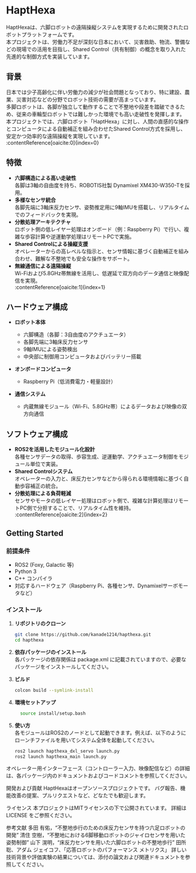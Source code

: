 # HaptHexa

HaptHexaは、六脚ロボットの遠隔操縦システムを実現するために開発されたロボットプラットフォームです。  
本プロジェクトは、労働力不足が深刻な日本において、災害救助、物流、警備などの現場での活用を目指し、Shared Control（共有制御）の概念を取り入れた先進的な制御方式を実装しています。

## 背景

日本では少子高齢化に伴い労働力の減少が社会問題となっており、特に建設、農業、災害対応などの分野でロボット技術の需要が高まっています。  
多脚ロボットは、各脚が独立して動作することで不整地や段差を踏破できるため、従来の車輪型ロボットでは難しかった環境でも高い走破性を発揮します。  
本プロジェクトでは、六脚ロボット「HaptHexa」に対し、人間の直感的な操作とコンピュータによる自動補正を組み合わせたShared Control方式を採用し、安定かつ効率的な遠隔操縦を実現しています。  
:contentReference[oaicite:0]{index=0}

## 特徴

- **六脚構造による高い走破性**  
  各脚は3軸の自由度を持ち、ROBOTIS社製 Dynamixel XM430-W350-Tを採用。  
- **多様なセンサ統合**  
  各脚先端に3軸床反力センサ、姿勢推定用に9軸IMUを搭載し、リアルタイムでのフィードバックを実現。  
- **分散処理アーキテクチャ**  
  ロボット側の低レイヤー処理はオンボード（例：Raspberry Pi）で行い、複雑な歩容計算や逆運動学処理はリモートPCで実施。  
- **Shared Controlによる操縦支援**  
  オペレーターからの高レベルな指示と、センサ情報に基づく自動補正を組み合わせ、難解な不整地でも安全な操作をサポート。  
- **無線通信による遠隔操縦**  
  Wi-Fiおよび5.8GHz帯無線を活用し、低遅延で双方向のデータ通信と映像配信を実現。  
:contentReference[oaicite:1]{index=1}

## ハードウェア構成

- **ロボット本体**  
  - 六脚構造（各脚：3自由度のアクチュエータ）  
  - 各脚先端に3軸床反力センサ  
  - 9軸IMUによる姿勢検出  
  - 中央部に制御用コンピュータおよびバッテリー搭載

- **オンボードコンピュータ**  
  - Raspberry Pi（低消費電力・軽量設計）

- **通信システム**  
  - 内蔵無線モジュール（Wi-Fi、5.8GHz帯）によるデータおよび映像の双方向通信  
  
## ソフトウェア構成

- **ROS2を活用したモジュール化設計**  
  各種センサデータの取得、歩容生成、逆運動学、アクチュエータ制御をモジュール単位で実装。  
- **Shared Controlシステム**  
  オペレーターの入力と、床反力センサなどから得られる環境情報に基づく自動歩容補正の統合。  
- **分散処理による負荷軽減**  
  センサやモータの低レイヤー処理はロボット側で、複雑な計算処理はリモートPC側で分担することで、リアルタイム性を維持。  
:contentReference[oaicite:2]{index=2}

## Getting Started

### 前提条件
- ROS2 (Foxy, Galactic 等)
- Python 3
- C++ コンパイラ
- 対応するハードウェア（Raspberry Pi、各種センサ、Dynamixelサーボモータなど）

### インストール

1. **リポジトリのクローン**

    ```bash
   git clone https://github.com/kanade1214/hapthexa.git
   cd hapthexa

2. **依存パッケージのインストール**　<br>
各パッケージの依存関係は package.xml に記載されていますので、必要なパッケージをインストールしてください。

3. **ビルド**

    ```bash
    colcon build --symlink-install

4. **環境セットアップ**

    ```bash  
      source install/setup.bash
5. **使い方**　<br>
各モジュールはROS2のノードとして起動できます。例えば、以下のようにローンチファイルを用いてシステム全体を起動してください。

    ```bash
    ros2 launch hapthexa_dxl_servo launch.py
    ros2 launch hapthexa_main launch.py
オペレーター用インターフェース（コントローラー入力、映像配信など）の詳細は、各パッケージ内のドキュメントおよびコードコメントを参照してください。

開発および貢献
HaptHexaはオープンソースプロジェクトです。
バグ報告、機能改善の提案、プルリクエストなど、どなたでも歓迎します。

ライセンス
本プロジェクトはMITライセンスの下で公開されています。
詳細は LICENSE をご参照ください。

参考文献
多田 有佑，“不整地歩行のための床反力センサを持つ六足ロボットの開発”
清住 空樹，“不整地における6脚移動ロボットのジャイロセンサを用いた姿勢制御”
山下 滉明，“床反力センサを用いた六脚ロボットの不整地歩行”
田所 聡、アダム ジェイコフ、「応答ロボットのパフォーマンス メトリクス」
詳しい技術背景や評価実験の結果については、添付の論文および関連ドキュメントを参照してください。
